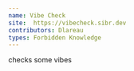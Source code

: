 ```yaml
---
name: Vibe Check
site:  https://vibecheck.sibr.dev
contributors: Dlareau
types: Forbidden Knowledge
---
```

 checks some vibes
